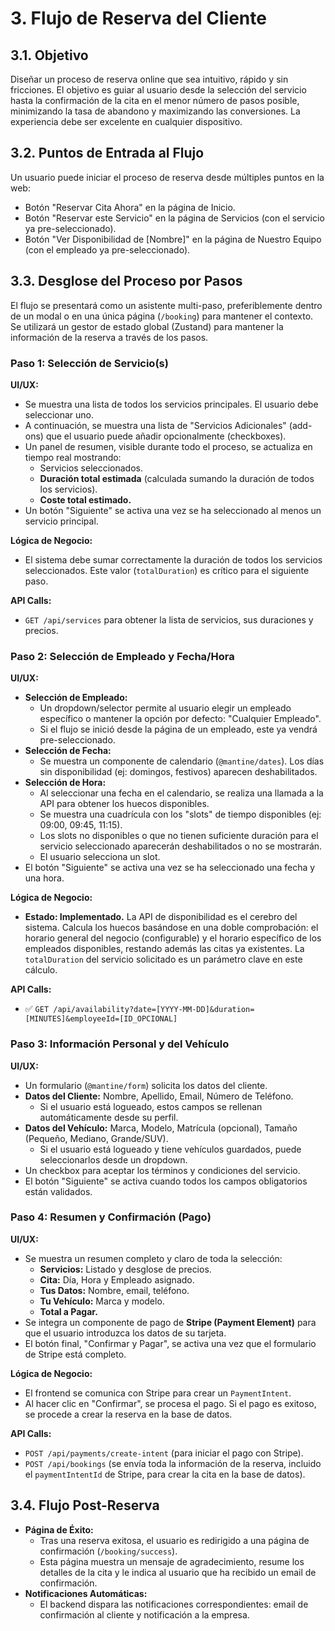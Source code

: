 <!-- File: /docs/features/03-booking-flow.md - v1.0 -->

# 3. Flujo de Reserva del Cliente

## 3.1. Objetivo

Diseñar un proceso de reserva online que sea intuitivo, rápido y sin fricciones. El objetivo es guiar al usuario desde la selección del servicio hasta la confirmación de la cita en el menor número de pasos posible, minimizando la tasa de abandono y maximizando las conversiones. La experiencia debe ser excelente en cualquier dispositivo.

## 3.2. Puntos de Entrada al Flujo

Un usuario puede iniciar el proceso de reserva desde múltiples puntos en la web:

- Botón "Reservar Cita Ahora" en la página de Inicio.
- Botón "Reservar este Servicio" en la página de Servicios (con el servicio ya pre-seleccionado).
- Botón "Ver Disponibilidad de [Nombre]" en la página de Nuestro Equipo (con el empleado ya pre-seleccionado).

## 3.3. Desglose del Proceso por Pasos

El flujo se presentará como un asistente multi-paso, preferiblemente dentro de un modal o en una única página (`/booking`) para mantener el contexto. Se utilizará un gestor de estado global (Zustand) para mantener la información de la reserva a través de los pasos.

### Paso 1: Selección de Servicio(s)

**UI/UX:**

- Se muestra una lista de todos los servicios principales. El usuario debe seleccionar uno.
- A continuación, se muestra una lista de "Servicios Adicionales" (add-ons) que el usuario puede añadir opcionalmente (checkboxes).
- Un panel de resumen, visible durante todo el proceso, se actualiza en tiempo real mostrando:
  - Servicios seleccionados.
  - **Duración total estimada** (calculada sumando la duración de todos los servicios).
  - **Coste total estimado.**
- Un botón "Siguiente" se activa una vez se ha seleccionado al menos un servicio principal.

**Lógica de Negocio:**

- El sistema debe sumar correctamente la duración de todos los servicios seleccionados. Este valor (`totalDuration`) es crítico para el siguiente paso.

**API Calls:**

- `GET /api/services` para obtener la lista de servicios, sus duraciones y precios.

### Paso 2: Selección de Empleado y Fecha/Hora

**UI/UX:**

- **Selección de Empleado:**
  - Un dropdown/selector permite al usuario elegir un empleado específico o mantener la opción por defecto: "Cualquier Empleado".
  - Si el flujo se inició desde la página de un empleado, este ya vendrá pre-seleccionado.
- **Selección de Fecha:**
  - Se muestra un componente de calendario (`@mantine/dates`). Los días sin disponibilidad (ej: domingos, festivos) aparecen deshabilitados.
- **Selección de Hora:**
  - Al seleccionar una fecha en el calendario, se realiza una llamada a la API para obtener los huecos disponibles.
  - Se muestra una cuadrícula con los "slots" de tiempo disponibles (ej: 09:00, 09:45, 11:15).
  - Los slots no disponibles o que no tienen suficiente duración para el servicio seleccionado aparecerán deshabilitados o no se mostrarán.
  - El usuario selecciona un slot.
- El botón "Siguiente" se activa una vez se ha seleccionado una fecha y una hora.

**Lógica de Negocio:**

- **Estado: Implementado.** La API de disponibilidad es el cerebro del sistema. Calcula los huecos basándose en una doble comprobación: el horario general del negocio (configurable) y el horario específico de los empleados disponibles, restando además las citas ya existentes. La `totalDuration` del servicio solicitado es un parámetro clave en este cálculo.

**API Calls:**

- ✅ `GET /api/availability?date=[YYYY-MM-DD]&duration=[MINUTES]&employeeId=[ID_OPCIONAL]`

### Paso 3: Información Personal y del Vehículo

**UI/UX:**

- Un formulario (`@mantine/form`) solicita los datos del cliente.
- **Datos del Cliente:** Nombre, Apellido, Email, Número de Teléfono.
  - Si el usuario está logueado, estos campos se rellenan automáticamente desde su perfil.
- **Datos del Vehículo:** Marca, Modelo, Matrícula (opcional), Tamaño (Pequeño, Mediano, Grande/SUV).
  - Si el usuario está logueado y tiene vehículos guardados, puede seleccionarlos desde un dropdown.
- Un checkbox para aceptar los términos y condiciones del servicio.
- El botón "Siguiente" se activa cuando todos los campos obligatorios están validados.

### Paso 4: Resumen y Confirmación (Pago)

**UI/UX:**

- Se muestra un resumen completo y claro de toda la selección:
  - **Servicios:** Listado y desglose de precios.
  - **Cita:** Día, Hora y Empleado asignado.
  - **Tus Datos:** Nombre, email, teléfono.
  - **Tu Vehículo:** Marca y modelo.
  - **Total a Pagar.**
- Se integra un componente de pago de **Stripe (Payment Element)** para que el usuario introduzca los datos de su tarjeta.
- El botón final, "Confirmar y Pagar", se activa una vez que el formulario de Stripe está completo.

**Lógica de Negocio:**

- El frontend se comunica con Stripe para crear un `PaymentIntent`.
- Al hacer clic en "Confirmar", se procesa el pago. Si el pago es exitoso, se procede a crear la reserva en la base de datos.

**API Calls:**

- `POST /api/payments/create-intent` (para iniciar el pago con Stripe).
- `POST /api/bookings` (se envía toda la información de la reserva, incluido el `paymentIntentId` de Stripe, para crear la cita en la base de datos).

## 3.4. Flujo Post-Reserva

- **Página de Éxito:**
  - Tras una reserva exitosa, el usuario es redirigido a una página de confirmación (`/booking/success`).
  - Esta página muestra un mensaje de agradecimiento, resume los detalles de la cita y le indica al usuario que ha recibido un email de confirmación.
- **Notificaciones Automáticas:**
  - El backend dispara las notificaciones correspondientes: email de confirmación al cliente y notificación a la empresa.

